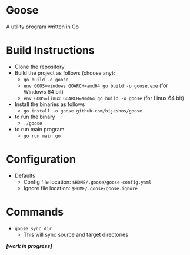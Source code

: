 # Goose
A utility program written in Go

# Build Instructions
- Clone the repository
- Build the project as follows (choose any):
    - `go build -o goose`
    - `env GOOS=windows GOARCH=amd64 go build -o goose.exe` (for Windows 64 bit)
    - `env GOOS=linux GOARCH=amd64 go build -o goose` (for Linux 64 bit)
- Install the binaries as follows
    - `go install -o goose github.com/bijeshos/goose`
- to run the binary    
    - `./goose`
- to run main program    
    - `go run main.go`

# Configuration
- Defaults
    - Config file location: `$HOME/.goose/goose-config.yaml`
    - Ignore file location: `$HOME/.goose/goose.ignore`
 

# Commands

- `goose sync dir`
    - This will sync source and target directories




**_[work in progress]_**
